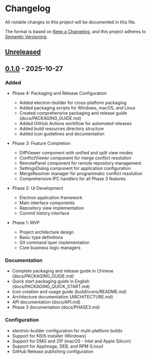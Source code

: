 # Changelog

All notable changes to this project will be documented in this file.

The format is based on [Keep a Changelog](https://keepachangelog.com/en/1.0.0/),
and this project adheres to [Semantic Versioning](https://semver.org/spec/v2.0.0.html).

## [Unreleased]

## [0.1.0] - 2025-10-27

### Added
- Phase 4: Packaging and Release Configuration
  - Added electron-builder for cross-platform packaging
  - Added packaging scripts for Windows, macOS, and Linux
  - Created comprehensive packaging and release guide (docs/PACKAGING_GUIDE.md)
  - Added GitHub Actions workflow for automated releases
  - Added build resources directory structure
  - Added icon guidelines and documentation

- Phase 3: Feature Completion
  - DiffViewer component with unified and split view modes
  - ConflictViewer component for merge conflict resolution
  - RemotePanel component for remote repository management
  - SettingsDialog component for application configuration
  - MergeResolver manager for programmatic conflict resolution
  - Comprehensive IPC handlers for all Phase 3 features

- Phase 2: UI Development
  - Electron application framework
  - Main interface components
  - Repository view implementation
  - Commit history interface

- Phase 1: MVP
  - Project architecture design
  - Basic type definitions
  - Git command layer implementation
  - Core business logic managers

### Documentation
- Complete packaging and release guide in Chinese (docs/PACKAGING_GUIDE.md)
- Quick start packaging guide in English (docs/PACKAGING_QUICK_START.md)
- Icon creation and usage guide (build/icons/README.md)
- Architecture documentation (ARCHITECTURE.md)
- API documentation (docs/API.md)
- Phase 3 documentation (docs/PHASE3.md)

### Configuration
- electron-builder configuration for multi-platform builds
- Support for NSIS installer (Windows)
- Support for DMG and ZIP (macOS - Intel and Apple Silicon)
- Support for AppImage, DEB, and RPM (Linux)
- GitHub Release publishing configuration

[Unreleased]: https://github.com/jaychouchannel/GitUI/compare/v0.1.0...HEAD
[0.1.0]: https://github.com/jaychouchannel/GitUI/releases/tag/v0.1.0
